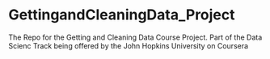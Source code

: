 # GettingandCleaningData_Project
The Repo for the Getting and Cleaning Data Course Project. Part of the Data Scienc Track being offered by the John Hopkins University on Coursera
